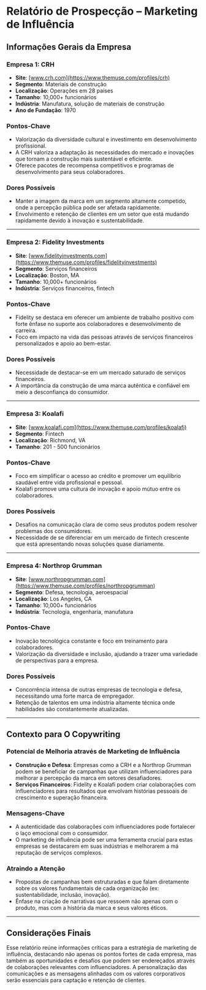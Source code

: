 # Relatório de Prospecção – Marketing de Influência

## Informações Gerais da Empresa

### Empresa 1: CRH
- **Site**: [www.crh.com](https://www.themuse.com/profiles/crh)
- **Segmento**: Materiais de construção
- **Localização**: Operações em 28 países
- **Tamanho**: 10,000+ funcionários
- **Indústria**: Manufatura, solução de materiais de construção
- **Ano de Fundação**: 1970

### Pontos-Chave
- Valorização da diversidade cultural e investimento em desenvolvimento profissional.
- A CRH valoriza a adaptação às necessidades do mercado e inovações que tornam a construção mais sustentável e eficiente.
- Oferece pacotes de recompensa competitivos e programas de desenvolvimento para seus colaboradores.

### Dores Possíveis
- Manter a imagem da marca em um segmento altamente competido, onde a percepção pública pode ser afetada rapidamente.
- Envolvimento e retenção de clientes em um setor que está mudando rapidamente devido à inovação e sustentabilidade.

---

### Empresa 2: Fidelity Investments
- **Site**: [www.fidelityinvestments.com](https://www.themuse.com/profiles/fidelityinvestments)
- **Segmento**: Serviços financeiros
- **Localização**: Boston, MA
- **Tamanho**: 10,000+ funcionários
- **Indústria**: Serviços financeiros, fintech

### Pontos-Chave
- Fidelity se destaca em oferecer um ambiente de trabalho positivo com forte ênfase no suporte aos colaboradores e desenvolvimento de carreira.
- Foco em impacto na vida das pessoas através de serviços financeiros personalizados e apoio ao bem-estar.

### Dores Possíveis
- Necessidade de destacar-se em um mercado saturado de serviços financeiros.
- A importância da construção de uma marca autêntica e confiável em meio a desconfiança do consumidor.

---

### Empresa 3: Koalafi
- **Site**: [www.koalafi.com](https://www.themuse.com/profiles/koalafi)
- **Segmento**: Fintech
- **Localização**: Richmond, VA
- **Tamanho**: 201 - 500 funcionários

### Pontos-Chave
- Foco em simplificar o acesso ao crédito e promover um equilíbrio saudável entre vida profissional e pessoal.
- Koalafi promove uma cultura de inovação e apoio mútuo entre os colaboradores.

### Dores Possíveis
- Desafios na comunicação clara de como seus produtos podem resolver problemas dos consumidores.
- Necessidade de se diferenciar em um mercado de fintech crescente que está apresentando novas soluções quase diariamente.

---

### Empresa 4: Northrop Grumman
- **Site**: [www.northropgrumman.com](https://www.themuse.com/profiles/northropgrumman)
- **Segmento**: Defesa, tecnologia, aeroespacial
- **Localização**: Los Angeles, CA
- **Tamanho**: 10,000+ funcionários
- **Indústria**: Tecnologia, engenharia, manufatura

### Pontos-Chave
- Inovação tecnológica constante e foco em treinamento para colaboradores.
- Valorização da diversidade e inclusão, ajudando a trazer uma variedade de perspectivas para a empresa.

### Dores Possíveis
- Concorrência intensa de outras empresas de tecnologia e defesa, necessitando uma forte marca de empregador.
- Retenção de talentos em uma indústria altamente técnica onde habilidades são constantemente atualizadas.

---

## Contexto para O Copywriting

### Potencial de Melhoria através de Marketing de Influência
- **Construção e Defesa**: Empresas como a CRH e a Northrop Grumman podem se beneficiar de campanhas que utilizam influenciadores para melhorar a percepção da marca em setores desafiadores.
- **Serviços Financeiros**: Fidelity e Koalafi podem criar colaborações com influenciadores para resultados que envolvam histórias pessoais de crescimento e superação financeira.
  
### Mensagens-Chave
- A autenticidade das colaborações com influenciadores pode fortalecer o laço emocional com o consumidor.
- O marketing de influência pode ser uma ferramenta crucial para estas empresas se destacarem em suas indústrias e melhorarem a má reputação de serviços complexos.

### Atraindo a Atenção
- Propostas de campanhas bem estruturadas e que falam diretamente sobre os valores fundamentais de cada organização (ex: sustentabilidade, inclusão, inovação).
- Ênfase na criação de narrativas que ressoem não apenas com o produto, mas com a história da marca e seus valores éticos.

---

## Considerações Finais
Esse relatório reúne informações críticas para a estratégia de marketing de influência, destacando não apenas os pontos fortes de cada empresa, mas também as oportunidades e desafios que podem ser endereçados através de colaborações relevantes com influenciadores. A personalização das comunicações e as mensagens alinhadas com os valores corporativos serão essenciais para captação e retenção de clientes.
